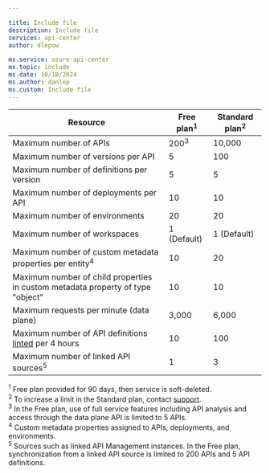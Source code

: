 ```yaml
---

title: Include file
description: Include file
services: api-center
author: dlepow

ms.service: azure-api-center
ms.topic: include
ms.date: 10/18/2024
ms.author: danlep
ms.custom: Include file
---
```


| Resource | Free plan<sup>1</sup> | Standard plan<sup>2</sup> |
| ---------------------------------------------------------------------- | -------------------------- |-------------|
| Maximum number of APIs | 200<sup>3</sup> |  10,000 |
| Maximum number of versions per API | 5 | 100 |
| Maximum number of definitions per version | 5  | 5 |
| Maximum number of deployments per API | 10 | 10 |
| Maximum number of environments | 20 | 20 |
| Maximum number of workspaces  | 1 (Default) | 1 (Default) |
| Maximum number of custom metadata properties per entity<sup>4</sup> | 10 | 20 |
| Maximum number of child properties in custom metadata property of type "object" | 10 |10 | 
| Maximum requests per minute (data plane) | 3,000 | 6,000  |
| Maximum number of API definitions [linted](../enable-managed-api-analysis-linting.md) per 4 hours | 10 | 100  |
| Maximum number of linked API sources<sup>5</sup> | 1  |  3 |

<sup>1</sup> Free plan provided for 90 days, then service is soft-deleted.<br/>
<sup>2</sup> To increase a limit in the Standard plan, contact [support](https://azure.microsoft.com/support/options/).<br/>
<sup>3</sup> In the Free plan, use of full service features including API analysis and access through the data plane API is limited to 5 APIs.<br/>
<sup>4</sup> Custom metadata properties assigned to APIs, deployments, and environments.<br/>
<sup>5</sup> Sources such as linked API Management instances. In the Free plan, synchronization from a linked API source is limited to 200 APIs and 5 API definitions.
